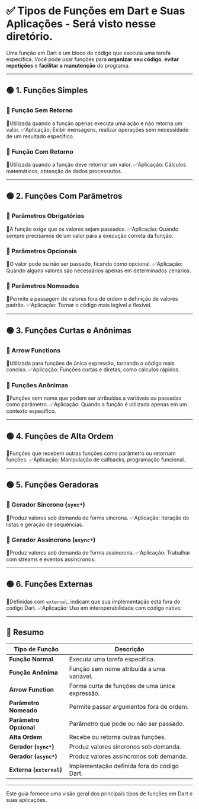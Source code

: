 # ✅ Tipos de Funções em Dart e Suas Aplicações - Será visto nesse diretório.

Uma função em Dart é um bloco de código que executa uma tarefa específica. Você pode usar funções para **organizar seu código**, **evitar repetições** e **facilitar a manutenção** do programa.

---
## 🟢 1. Funções Simples

### 📌 Função Sem Retorno
🔹Utilizada quando a função apenas executa uma ação e não retorna um valor.
✅Aplicação: Exibir mensagens, realizar operações sem necessidade de um resultado específico.

### 📌 Função Com Retorno
🔹Utilizada quando a função deve retornar um valor.
✅Aplicação: Cálculos matemáticos, obtenção de dados processados.

---

## 🟢 2. Funções Com Parâmetros

### 📌 Parâmetros Obrigatórios
🔹A função exige que os valores sejam passados.
✅Aplicação: Quando sempre precisamos de um valor para a execução correta da função.

### 📌 Parâmetros Opcionais
🔹O valor pode ou não ser passado, ficando como opcional.
✅Aplicação: Quando alguns valores são necessários apenas em determinados cenários.

### 📌 Parâmetros Nomeados
🔹Permite a passagem de valores fora de ordem e definição de valores padrão.
✅Aplicação: Tornar o código mais legível e flexível.

---

## 🟢 3. Funções Curtas e Anônimas

### 📌 Arrow Functions
🔹Utilizada para funções de única expressão, tornando o código mais conciso.
✅Aplicação: Funções curtas e diretas, como cálculos rápidos.

### 📌 Funções Anônimas
🔹Funções sem nome que podem ser atribuídas a variáveis ou passadas como parâmetro.
✅Aplicação: Quando a função é utilizada apenas em um contexto específico.

---

## 🟢 4. Funções de Alta Ordem
🔹Funções que recebem outras funções como parâmetro ou retornam funções.
✅Aplicação: Manipulação de callbacks, programação funcional.

---

## 🟢 5. Funções Geradoras

### 📌 Gerador Síncrono (`sync*`)
🔹Produz valores sob demanda de forma síncrona.
✅Aplicação: Iteração de listas e geração de sequências.

### 📌 Gerador Assíncrono (`async*`)
🔹Produz valores sob demanda de forma assíncrona.
✅Aplicação: Trabalhar com streams e eventos assíncronos.

---

## 🟢 6. Funções Externas
🔹Definidas com `external`, indicam que sua implementação está fora do código Dart.
✅Aplicação: Uso em interoperabilidade com código nativo.

---

## 📌 Resumo

| Tipo de Função           | Descrição |
|--------------------------|----------------------------------------|
| **Função Normal**        | Executa uma tarefa específica. |
| **Função Anônima**       | Função sem nome atribuída a uma variável. |
| **Arrow Function**       | Forma curta de funções de uma única expressão. |
| **Parâmetro Nomeado**    | Permite passar argumentos fora de ordem. |
| **Parâmetro Opcional**   | Parâmetro que pode ou não ser passado. |
| **Alta Ordem**           | Recebe ou retorna outras funções. |
| **Gerador (`sync*`)**    | Produz valores síncronos sob demanda. |
| **Gerador (`async*`)**   | Produz valores assíncronos sob demanda. |
| **Externa (`external`)** | Implementação definida fora do código Dart. |

---

Este guia fornece uma visão geral dos principais tipos de funções em Dart e suas aplicações.


